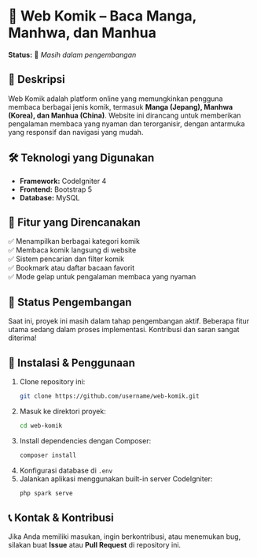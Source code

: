# 📖 Web Komik – Baca Manga, Manhwa, dan Manhua  

**Status:** 🚧 *Masih dalam pengembangan*  

## 📌 Deskripsi  
Web Komik adalah platform online yang memungkinkan pengguna membaca berbagai jenis komik, termasuk **Manga (Jepang), Manhwa (Korea), dan Manhua (China)**. Website ini dirancang untuk memberikan pengalaman membaca yang nyaman dan terorganisir, dengan antarmuka yang responsif dan navigasi yang mudah.  

## 🛠️ Teknologi yang Digunakan  
- **Framework:** CodeIgniter 4  
- **Frontend:** Bootstrap 5  
- **Database:** MySQL  

## 🚀 Fitur yang Direncanakan  
✅ Menampilkan berbagai kategori komik  
✅ Membaca komik langsung di website  
✅ Sistem pencarian dan filter komik  
✅ Bookmark atau daftar bacaan favorit  
✅ Mode gelap untuk pengalaman membaca yang nyaman  

## 📅 Status Pengembangan  
Saat ini, proyek ini masih dalam tahap pengembangan aktif. Beberapa fitur utama sedang dalam proses implementasi. Kontribusi dan saran sangat diterima!  

## 📂 Instalasi & Penggunaan  
1. Clone repository ini:  
   ```bash
   git clone https://github.com/username/web-komik.git
   ```
2. Masuk ke direktori proyek:  
   ```bash
   cd web-komik
   ```
3. Install dependencies dengan Composer:  
   ```bash
   composer install
   ```
4. Konfigurasi database di `.env`  
5. Jalankan aplikasi menggunakan built-in server CodeIgniter:  
   ```bash
   php spark serve
   ```

## 📞 Kontak & Kontribusi  
Jika Anda memiliki masukan, ingin berkontribusi, atau menemukan bug, silakan buat **Issue** atau **Pull Request** di repository ini.  
